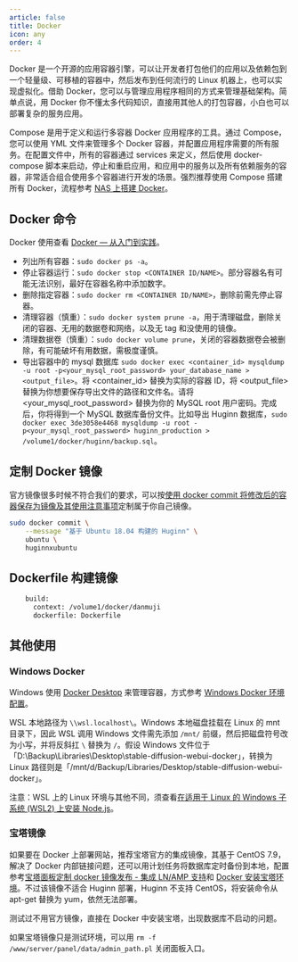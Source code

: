 ```yaml
---
article: false
title: Docker
icon: any
order: 4
---
```


Docker 是一个开源的应用容器引擎，可以让开发者打包他们的应用以及依赖包到一个轻量级、可移植的容器中，然后发布到任何流行的 Linux 机器上，也可以实现虚拟化。借助 Docker，您可以与管理应用程序相同的方式来管理基础架构。简单点说，用 Docker 你不懂太多代码知识，直接用其他人的打包容器，小白也可以部署复杂的服务应用。

Compose 是用于定义和运行多容器 Docker 应用程序的工具。通过 Compose，您可以使用 YML 文件来管理多个 Docker 容器，并配置应用程序需要的所有服务。在配置文件中，所有的容器通过 services 来定义，然后使用 docker-compose 脚本来启动，停止和重启应用，和应用中的服务以及所有依赖服务的容器，非常适合组合使用多个容器进行开发的场景。强烈推荐使用 Compose 搭建所有 Docker，流程参考 [NAS 上搭建 Docker](../services/NAS.html#nas-docker)。

## Docker 命令

Docker 使用查看 [Docker — 从入门到实践](https://yeasy.gitbook.io/docker_practice/introduction/what)。

- 列出所有容器：`sudo docker ps -a`。
- 停止容器运行：`sudo docker stop <CONTAINER ID/NAME>`。部分容器名有可能无法识别，最好在容器名称中添加数字。
- 删除指定容器：`sudo docker rm <CONTAINER ID/NAME>`，删除前需先停止容器。
- 清理容器（慎重）：`sudo docker system prune -a`，用于清理磁盘，删除关闭的容器、无用的数据卷和网络，以及无 tag 和没使用的镜像。
- 清理数据卷（慎重）：`sudo docker volume prune`，关闭的容器数据卷会被删除，有可能破坏有用数据，需极度谨慎。
- 导出容器中的 mysql 数据库 `sudo docker exec <container_id> mysqldump -u root -p<your_mysql_root_password> your_database_name > <output_file>`。将 <container_id> 替换为实际的容器 ID，将 <output_file> 替换为你想要保存导出文件的路径和文件名。请将 <your_mysql_root_password> 替换为你的 MySQL root 用户密码。完成后，你将得到一个 MySQL 数据库备份文件。比如导出 Huginn 数据库，`sudo docker exec 3de3058e4468 mysqldump -u root -p<your_mysql_root_password> huginn_production > /volume1/docker/huginn/backup.sql`。

## 定制 Docker 镜像

官方镜像很多时候不符合我们的要求，可以按[使用 docker commit 将修改后的容器保存为镜像及其使用注意事项](https://blog.csdn.net/a772304419/article/details/123199579)定制属于你自己镜像。

```bash
sudo docker commit \
    --message "基于 Ubuntu 18.04 构建的 Huginn" \
    ubuntu \
    huginnxubuntu
```

## Dockerfile 构建镜像

```bash
    build:
      context: /volume1/docker/danmuji
      dockerfile: Dockerfile
```

## 其他使用

### Windows Docker

Windows 使用 [Docker Desktop](https://www.runoob.com/docker/windows-docker-install.html) 来管理容器，方式参考 [Windows Docker 环境配置](https://newzone.top/posts/2022-09-05-stable_diffusion_ai_painting.html#docker-环境配置)。

WSL 本地路径为 `\\wsl.localhost\`。Windows 本地磁盘挂载在 Linux 的 mnt 目录下，因此 WSL 调用 Windows 文件需先添加 `/mnt/` 前缀，然后把磁盘符号改为小写，并将反斜扛 `\` 替换为 `/`。假设 Windows 文件位于「D:\Backup\Libraries\Desktop\stable-diffusion-webui-docker」，转换为 Linux 路径则是「/mnt/d/Backup/Libraries/Desktop/stable-diffusion-webui-docker」。

注意：WSL 上的 Linux 环境与其他不同，须查看[在适用于 Linux 的 Windows 子系统 (WSL2) 上安装 Node.js](https://learn.microsoft.com/zh-cn/windows/dev-environment/javascript/nodejs-on-wsl)。

### 宝塔镜像

如果要在 Docker 上部署网站，推荐宝塔官方的集成镜像，其基于 CentOS 7.9，解决了 Docker 内部链接问题，还可以用计划任务将数据库定时备份到本地，配置参考[宝塔面板定制 docker 镜像发布 - 集成 LN/AMP 支持](https://www.bt.cn/bbs/thread-79499-1-1.html)和 [Docker 安装宝塔环境](http://blog.huangyuqiang.cn/index.php/2022/11/02/docker%E5%AE%89%E8%A3%85%E5%AE%9D%E5%A1%94%E7%8E%AF%E5%A2%83/)。不过该镜像不适合 Huginn 部署，Huginn 不支持 CentOS，将安装命令从 apt-get 替换为 yum，依然无法部署。

测试过不用官方镜像，直接在 Docker 中安装宝塔，出现数据库不启动的问题。

如果宝塔镜像只是测试环境，可以用 `rm -f /www/server/panel/data/admin_path.pl` 关闭面板入口。
